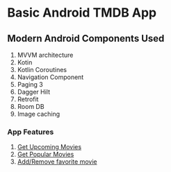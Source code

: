 Basic Android TMDB App
===========================================
<h2>Modern Android Components Used</h2>

1. MVVM architecture 
1. Kotin 
1. Kotlin Coroutines 
1. Navigation Component 
1. Paging 3 
1. Dagger Hilt  
1. Retrofit 
1. Room DB 
1. Image caching 

<h3>App Features</h3>

1. [Get Upcoming Movies](https://github.com/objectiveCarlo/android_tmdb_app/tree/main/app/src/main/java/com/cxd/moviedbapp/features/upcoming)
1. [Get Popular Movies](https://github.com/objectiveCarlo/android_tmdb_app/tree/main/app/src/main/java/com/cxd/moviedbapp/features/popular)
1. [Add/Remove favorite movie](https://github.com/objectiveCarlo/android_tmdb_app/tree/main/app/src/main/java/com/cxd/moviedbapp/features/favorites)
